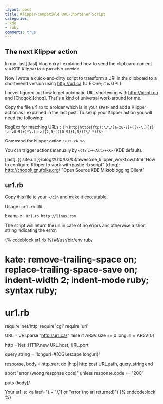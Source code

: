 ```yaml
---
layout: post
title: Klipper-compatible URL-Shortener Script
categories:
- kde
- ruby
comments: true
---
```


## The next Klipper action

In my [last][last] blog entry I explained how to send the clipboard content via
KDE Klipper to a pastebin service.

Now I wrote a quick-and-dirty script to transform a URI in the clipboard to a
shortenend version using <http://ur1.ca> (U R One; it is GPL).

I never figured out how to get automatic URL shortening with <http://identi.ca>
and [Choqok][choq]. That's a kind of universal work-around for me.

Copy the file ur1.rb to a folder which is in your `$PATH` and add a Klipper
action as I explained in the last post. To setup your Klipper action you will
need the following:

RegExp for matching URLs
:   `(^(http|https|ftp):\/\/[a-z0-9]+([\-\.]{1}[a-z0-9]+)*\.[a-z]{2,5}(([0-9]{1,5})?\/.*)?$)`

Command for Klipper action
:   `ur1.rb %s`

You can trigger actions manually by `<Ctrl>+<Alt>+<R>` (KDE default).


[last]: {{ site.url }}/blog/2010/03/03/awesome_klipper_workflow.html "How to configure Klipper to work with pastie.rb script"
[choq]: http://choqok.gnufolks.org/ "Open Source KDE Mikroblogging Client"


## ur1.rb

Copy this file to your `~/bin` and make it executable.

Usage
:   `ur1.rb URL`

Example
:   `ur1.rb http://linux.com`

The script will return the url in case of no errors and otherwise a short string
indicating the error.

{% codeblock ur1.rb %}
#!/usr/bin/env ruby
# kate: remove-trailing-space on; replace-trailing-space-save on; indent-width 2; indent-mode ruby; syntax ruby;
# ur1.rb

require 'net/http'
require 'cgi'
require 'uri'

URL = URI.parse "http://ur1.ca/"
raise if ARGV.size == 0
longurl = ARGV[0]

http = Net::HTTP.new URL.host, URL.port

query_string = "longurl=#{CGI.escape longurl}"

response, body = http.start do |http|
  http.post URL.path, query_string
end

abort "error (wrong response code)" unless response.code == '200'

puts (body[/<p class="success">Your ur1 is: <a href="(.+)"/,1] or "error (no url returned)")
{% endcodeblock %}